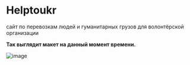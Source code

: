 # Helptoukr
cайт по перевозкам людей и гуманитарных грузов для волонтёрской организации

   **Так выглядит макет на данный момент времени.**

![image](https://user-images.githubusercontent.com/80632445/160671935-de09dedf-cb5f-4904-8294-a896958846b9.png)
